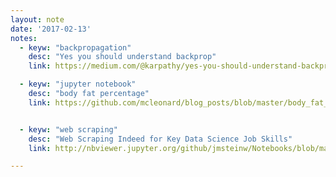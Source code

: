 ```yaml
---
layout: note
date: '2017-02-13'
notes:
  - keyw: "backpropagation"
    desc: "Yes you should understand backprop"
    link: https://medium.com/@karpathy/yes-you-should-understand-backprop-e2f06eab496b#.pjfh5jolp

  - keyw: "jupyter notebook"
    desc: "body fat percentage"
    link: https://github.com/mcleonard/blog_posts/blob/master/body_fat_percentage.ipynb


  - keyw: "web scraping"
    desc: "Web Scraping Indeed for Key Data Science Job Skills"
    link: http://nbviewer.jupyter.org/github/jmsteinw/Notebooks/blob/master/IndeedJobs.ipynb

---
```

